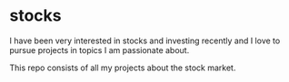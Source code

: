 # stocks

I have been very interested in stocks and investing recently and I love to pursue projects in topics I am passionate about.

This repo consists of all my projects about the stock market.
